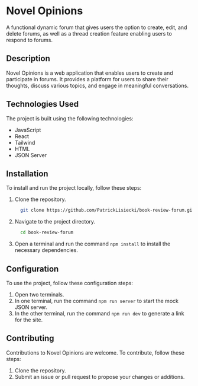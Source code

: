 # Novel Opinions

A functional dynamic forum that gives users the option to create, edit, and delete forums, as well as a thread creation feature enabling users to respond to forums.

## Description

Novel Opinions is a web application that enables users to create and participate in forums. It provides a platform for users to share their thoughts, discuss various topics, and engage in meaningful conversations.

## Technologies Used

The project is built using the following technologies:

- JavaScript
- React
- Tailwind
- HTML
- JSON Server

## Installation

To install and run the project locally, follow these steps:

1. Clone the repository.
   
   ```bash
     git clone https://github.com/PatrickLisiecki/book-review-forum.git
   ```
   
2. Navigate to the project directory.

   ```bash
     cd book-review-forum
   ```
   
3. Open a terminal and run the command `npm install` to install the necessary dependencies.

## Configuration

To use the project, follow these configuration steps:

1. Open two terminals.
2. In one terminal, run the command `npm run server` to start the mock JSON server.
3. In the other terminal, run the command `npm run dev` to generate a link for the site.

## Contributing

Contributions to Novel Opinions are welcome. To contribute, follow these steps:

1. Clone the repository.
2. Submit an issue or pull request to propose your changes or additions.
